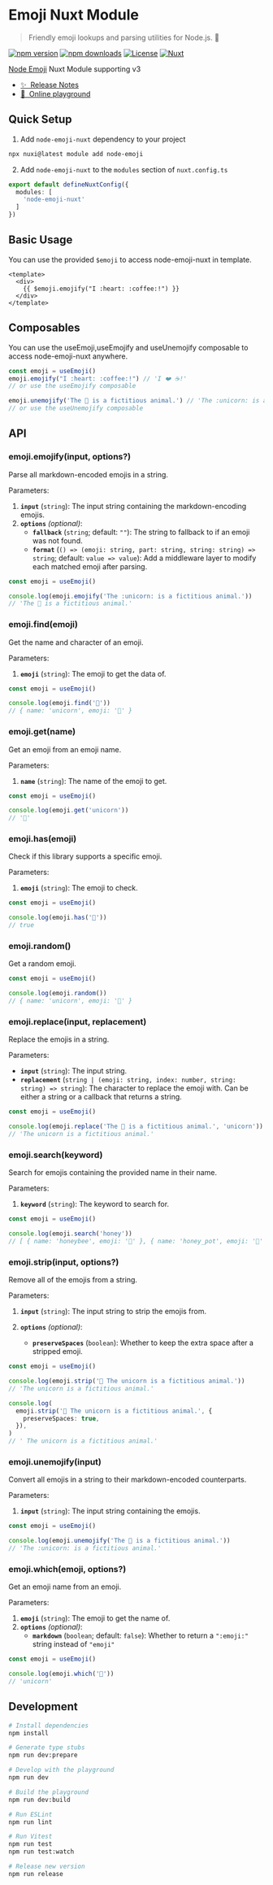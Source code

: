 # Emoji Nuxt Module

> Friendly emoji lookups and parsing utilities for Node.js. 💖

[![npm version][npm-version-src]][npm-version-href]
[![npm downloads][npm-downloads-src]][npm-downloads-href]
[![License][license-src]][license-href]
[![Nuxt][nuxt-src]][nuxt-href]

[Node Emoji](https://github.com/omnidan/node-emoji) Nuxt Module supporting v3

- [✨ &nbsp;Release Notes](/CHANGELOG.md)
- [🏀 &nbsp;Online playground](https://stackblitz.com/github/xingxing-collective/node-emoji-nuxt?file=playground%2Fapp.vue)
<!-- - [📖 &nbsp;Documentation](https://example.com) -->

## Quick Setup

1. Add `node-emoji-nuxt` dependency to your project

```bash
npx nuxi@latest module add node-emoji
```

2. Add `node-emoji-nuxt` to the `modules` section of `nuxt.config.ts`

```ts
export default defineNuxtConfig({
  modules: [
    'node-emoji-nuxt'
  ]
})
```

## Basic Usage

You can use the provided `$emoji` to access node-emoji-nuxt in template.

```vue
<template>
  <div>
    {{ $emoji.emojify("I :heart: :coffee:!") }}
  </div>
</template>
```

## Composables

You can use the useEmoji,useEmojify and useUnemojify composable to access node-emoji-nuxt anywhere.

```ts
const emoji = useEmoji()
emoji.emojify("I :heart: :coffee:!") // 'I ❤️ ☕️!'
// or use the useEmojify composable

emoji.unemojify('The 🦄 is a fictitious animal.') // 'The :unicorn: is a fictitious animal.'
// or use the useUnemojify composable
```
## API

### emoji.emojify(input, options?)

Parse all markdown-encoded emojis in a string.

Parameters:

1. **`input`** (`string`): The input string containing the markdown-encoding emojis.
1. **`options`** _(optional)_:
   - **`fallback`** (`string`; default: `""`): The string to fallback to if an emoji was not found.
   - **`format`** (`() => (emoji: string, part: string, string: string) => string`; default: `value => value`): Add a middleware layer to modify each matched emoji after parsing.

```ts
const emoji = useEmoji()

console.log(emoji.emojify('The :unicorn: is a fictitious animal.'))
// 'The 🦄 is a fictitious animal.'
```

### emoji.find(emoji)

Get the name and character of an emoji.

Parameters:

1. **`emoji`** (`string`): The emoji to get the data of.

```ts
const emoji = useEmoji()

console.log(emoji.find('🦄'))
// { name: 'unicorn', emoji: '🦄' }
```

### emoji.get(name)

Get an emoji from an emoji name.

Parameters:

1. **`name`** (`string`): The name of the emoji to get.

```ts
const emoji = useEmoji()

console.log(emoji.get('unicorn'))
// '🦄'
```

### emoji.has(emoji)

Check if this library supports a specific emoji.

Parameters:

1. **`emoji`** (`string`): The emoji to check.

```ts
const emoji = useEmoji()

console.log(emoji.has('🦄'))
// true
```

### emoji.random()

Get a random emoji.

```ts
const emoji = useEmoji()

console.log(emoji.random())
// { name: 'unicorn', emoji: '🦄' }
```

### emoji.replace(input, replacement)

Replace the emojis in a string.

Parameters:

- **`input`** (`string`): The input string.
- **`replacement`** (`string | (emoji: string, index: number, string: string) => string`): The character to replace the emoji with.
  Can be either a string or a callback that returns a string.

```ts
const emoji = useEmoji()

console.log(emoji.replace('The 🦄 is a fictitious animal.', 'unicorn'))
// 'The unicorn is a fictitious animal.'
```

### emoji.search(keyword)

Search for emojis containing the provided name in their name.

Parameters:

1. **`keyword`** (`string`): The keyword to search for.

```ts
const emoji = useEmoji()

console.log(emoji.search('honey'))
// [ { name: 'honeybee', emoji: '🐝' }, { name: 'honey_pot', emoji: '🍯' } ]
```

### emoji.strip(input, options?)

Remove all of the emojis from a string.

Parameters:

1. **`input`** (`string`): The input string to strip the emojis from.
1. **`options`** _(optional)_:

   - **`preserveSpaces`** (`boolean`): Whether to keep the extra space after a stripped emoji.

```ts
const emoji = useEmoji()

console.log(emoji.strip('🦄 The unicorn is a fictitious animal.'))
// 'The unicorn is a fictitious animal.'

console.log(
  emoji.strip('🦄 The unicorn is a fictitious animal.', {
    preserveSpaces: true,
  }),
)
// ' The unicorn is a fictitious animal.'
```

### emoji.unemojify(input)

Convert all emojis in a string to their markdown-encoded counterparts.

Parameters:

1. **`input`** (`string`): The input string containing the emojis.

```ts
const emoji = useEmoji()

console.log(emoji.unemojify('The 🦄 is a fictitious animal.'))
// 'The :unicorn: is a fictitious animal.'
```

### emoji.which(emoji, options?)

Get an emoji name from an emoji.

Parameters:

1. **`emoji`** (`string`): The emoji to get the name of.
1. **`options`** _(optional)_:
   - **`markdown`** (`boolean`; default: `false`): Whether to return a `":emoji:"` string instead of `"emoji"`

```ts
const emoji = useEmoji()

console.log(emoji.which('🦄'))
// 'unicorn'
```

## Development

```bash
# Install dependencies
npm install

# Generate type stubs
npm run dev:prepare

# Develop with the playground
npm run dev

# Build the playground
npm run dev:build

# Run ESLint
npm run lint

# Run Vitest
npm run test
npm run test:watch

# Release new version
npm run release
```

<!-- Badges -->

[npm-version-src]: https://img.shields.io/npm/v/node-emoji-nuxt/latest.svg?style=flat&colorA=18181B&colorB=28CF8D
[npm-version-href]: https://npmjs.com/package/node-emoji-nuxt
[npm-downloads-src]: https://img.shields.io/npm/dm/node-emoji-nuxt.svg?style=flat&colorA=18181B&colorB=28CF8D
[npm-downloads-href]: https://npmjs.com/package/node-emoji-nuxt
[license-src]: https://img.shields.io/npm/l/node-emoji-nuxt.svg?style=flat&colorA=18181B&colorB=28CF8D
[license-href]: https://npmjs.com/package/node-emoji-nuxt
[nuxt-src]: https://img.shields.io/badge/Nuxt-18181B?logo=nuxt.js
[nuxt-href]: https://nuxt.com